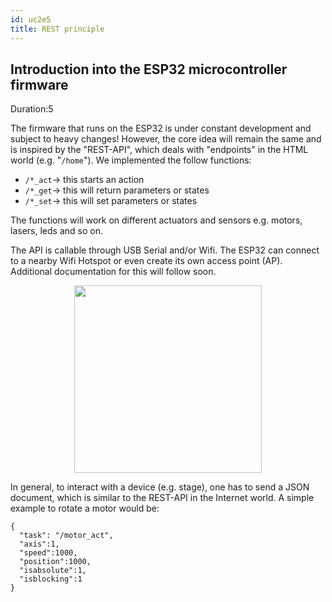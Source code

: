 ```yaml
---
id: uc2e5
title: REST principle
---
```


<!----------------------------------------->
## Introduction into the ESP32 microcontroller firmware
Duration:5

The firmware that runs on the ESP32 is under constant development and subject to heavy changes! However, the core idea will remain the same and is inspired by the
 "REST-API", which deals with "endpoints" in the HTML world (e.g. "`/home`"). We implemented the follow functions:
 - `/*_act`-> this starts an action
 - `/*_get`-> this will return parameters or states
 - `/*_set`-> this will set parameters or states

The functions will work on different actuators and sensors e.g. motors, lasers, leds and so on.

The API is callable through USB Serial and/or Wifi. The ESP32 can connect to a nearby Wifi Hotspot or even create its own access point (AP). Additional documentation for this will follow soon.

<p align="center">
<img src="/ELECTRONICS/UC2eREST.png" width="300"/>
</p>


In general, to interact with a device (e.g. stage), one has to send a JSON document, which is similar to the REST-API in the Internet world. A simple example to rotate a motor would be:

```
{
  "task": "/motor_act",
  "axis":1,
  "speed":1000,
  "position":1000,
  "isabsolute":1,
  "isblocking":1
}
```
